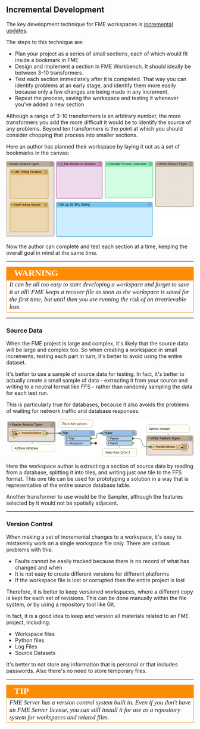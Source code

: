 ## Incremental Development ##

The key development technique for FME workspaces is [incremental updates](https://en.wikipedia.org/wiki/Incremental_build_model). 

The steps to this technique are:

- Plan your project as a series of small sections, each of which would fit inside a bookmark in FME
- Design and implement a section in FME Workbench. It should ideally be between 3-10 transformers.
- Test each section immediately after it is completed. That way you can identify problems at an early stage, and identify them more easily because only a few changes are being made in any increment.
- Repeat the process, saving the workspace and testing it whenever you've added a new section

Although a range of 3-10 transformers is an arbitrary number, the more transformers you add the more difficult it would be to identify the source of any problems. Beyond ten transformers is the point at which you should consider chopping that process into smaller sections.

Here an author has planned their workspace by laying it out as a set of bookmarks in the canvas:

![](./Images/Img3.002.TranslationPreDef.png)

Now the author can complete and test each section at a time, keeping the overall goal in mind at the same time.

---

<!--Warning Section--> 

<table style="border-spacing: 0px">
<tr>
<td style="vertical-align:middle;background-color:darkorange;border: 2px solid darkorange">
<i class="fa fa-exclamation-triangle fa-lg fa-pull-left fa-fw" style="color:white;padding-right: 12px;vertical-align:text-top"></i>
<span style="color:white;font-size:x-large;font-weight: bold;font-family:serif">WARNING</span>
</td>
</tr>

<tr>
<td style="border: 1px solid darkorange">
<span style="font-family:serif; font-style:italic; font-size:larger">
It can be all too easy to start developing a workspace and forget to save it at all! FME keeps a recover file as soon as the workspace is saved for the first time, but until then you are running the risk of an irretrievable loss.  
</span>
</td>
</tr>
</table>

---

### Source Data ###

When the FME project is large and complex, it's likely that the source data will be large and complex too. So when creating a workspace in small increments, testing each part in turn, it's better to avoid using the entire dataset.

It's better to use a sample of source data for testing. In fact, it's better to actually create a small sample of data - extracting it from your source and writing to a neutral format like FFS - rather than randomly sampling the data for each test run.

This is particularly true for databases, because it also avoids the problems of waiting for network traffic and database responses.

![](./Images/Img3.003.SourceDataSample.png)

Here the workspace author is extracting a section of source data by reading from a database, splitting it into tiles, and writing just one tile to the FFS format. This one tile can be used for prototyping a solution in a way that is representative of the entire source database table. 

Another transformer to use would be the Sampler, although the features selected by it would not be spatially adjacent.

---

### Version Control ###

When making a set of incremental changes to a workspace, it's easy to mistakenly work on a single workspace file only. There are various problems with this:

- Faults cannot be easily tracked because there is no record of what has changed and when
- It is not easy to create different versions for different platforms
- If the workspace file is lost or corrupted then the entire project is lost

Therefore, it is better to keep versioned workspaces, where a different copy is kept for each set of revisions. This can be done manually within the file system, or by using a repository tool like Git. 

In fact, it is a good idea to keep and version all materials related to an FME project, including:

- Workspace files
- Python files
- Log Files
- Source Datasets

It's better to not store any information that is personal or that includes passwords. Also there's no need to store temporary files.

---

<!--Tip Section--> 

<table style="border-spacing: 0px">
<tr>
<td style="vertical-align:middle;background-color:darkorange;border: 2px solid darkorange">
<i class="fa fa-info-circle fa-lg fa-pull-left fa-fw" style="color:white;padding-right: 12px;vertical-align:text-top"></i>
<span style="color:white;font-size:x-large;font-weight: bold;font-family:serif">TIP</span>
</td>
</tr>

<tr>
<td style="border: 1px solid darkorange">
<span style="font-family:serif; font-style:italic; font-size:larger">
FME Server has a version control system built in. Even if you don't have an FME Server license, you can still install it for use as a repository system for workspaces and related files.
</span>
</td>
</tr>
</table>
